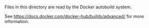 Files in this directory are read by the Docker autobuild system.

See https://docs.docker.com/docker-hub/builds/advanced/ for more information.
